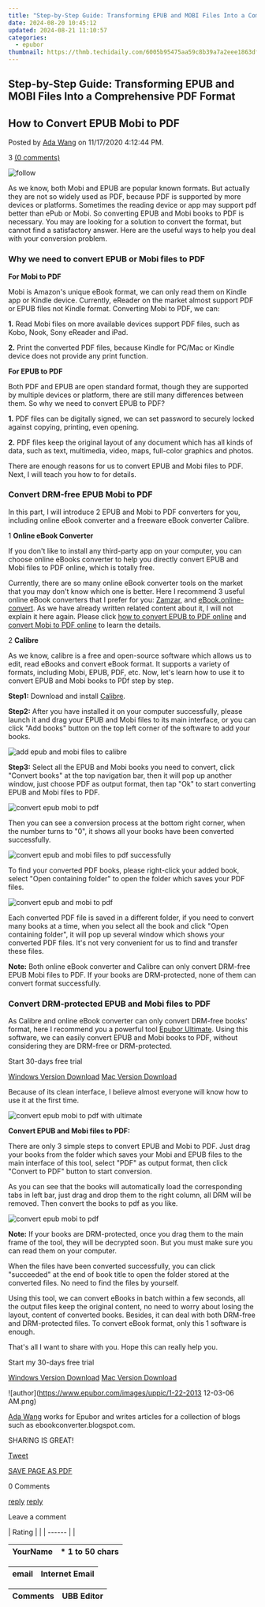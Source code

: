 ```yaml
---
title: "Step-by-Step Guide: Transforming EPUB and MOBI Files Into a Comprehensive PDF Format"
date: 2024-08-20 10:45:12
updated: 2024-08-21 11:10:57
categories:
  - epubor
thumbnail: https://thmb.techidaily.com/6005b95475aa59c8b39a7a2eee1863dfc772797dd0dfe7b149de977900ab8a06.jpg
---
```


## Step-by-Step Guide: Transforming EPUB and MOBI Files Into a Comprehensive PDF Format

## How to Convert EPUB Mobi to PDF 

Posted by [Ada Wang](https://plus.google.com/+AdaWang/posts) on 11/17/2020 4:12:44 PM.

3 [(0 comments)](http://www.epubor.com/#comment-area) 



![follow](http://www.epubor.com/images/follow.png)

As we know, both Mobi and EPUB are popular known formats. But actually they are not so widely used as PDF, because PDF is supported by more devices or platforms. Sometimes the reading device or app may support pdf better than ePub or Mobi. So converting EPUB and Mobi books to PDF is necessary. You may are looking for a solution to convert the format, but cannot find a satisfactory answer. Here are the useful ways to help you deal with your conversion problem. 

### Why we need to convert EPUB or Mobi files to PDF

**For Mobi to PDF**

Mobi is Amazon's unique eBook format, we can only read them on Kindle app or Kindle device. Currently, eReader on the market almost support PDF or EPUB files not Kindle format. Converting Mobi to PDF, we can:

**1\.** Read Mobi files on more available devices support PDF files, such as Kobo, Nook, Sony eReader and iPad.

**2\.** Print the converted PDF files, because Kindle for PC/Mac or Kindle device does not provide any print function.

**For EPUB to PDF**

Both PDF and EPUB are open standard format, though they are supported by multiple devices or platform, there are still many differences between them. So why we need to convert EPUB to PDF?

**1.** PDF files can be digitally signed, we can set password to securely locked against copying, printing, even opening.

**2\.** PDF files keep the original layout of any document which has all kinds of data, such as text, multimedia, video, maps, full-color graphics and photos.

There are enough reasons for us to convert EPUB and Mobi files to PDF. Next, I will teach you how to for details.

### Convert DRM-free EPUB Mobi to PDF

In this part, I will introduce 2 EPUB and Mobi to PDF converters for you, including online eBook converter and a freeware eBook converter Calibre.

1 **Online eBook Converter**

If you don't like to install any third-party app on your computer, you can choose online eBooks converter to help you directly convert EPUB and Mobi files to PDF online, which is totally free. 

Currently, there are so many online eBook converter tools on the market that you may don't know which one is better. Here I recommend 3 useful online eBook converters that I prefer for you: [Zamzar](http://www.zamzar.com/), and [eBook.online-convert](http://ebook.online-convert.com/). As we have already written related content about it, I will not explain it here again. Please click [how to convert EPUB to PDF online](https://tools.techidaily.com/epubor/products/) and [convert Mobi to PDF online](https://tools.techidaily.com/epubor/products/) to learn the details.

2 **Calibre**

As we know, calibre is a free and open-source software which allows us to edit, read eBooks and convert eBook format. It supports a variety of formats, including Mobi, EPUB, PDF, etc. Now, let's learn how to use it to convert EPUB and Mobi books to PDf step by step.

**Step1:** Download and install [Calibre](http://calibre-ebook.com/download).

**Step2:** After you have installed it on your computer successfully, please launch it and drag your EPUB and Mobi files to its main interface, or you can click "Add books" button on the top left corner of the software to add your books.

![add epub and mobi files to calibre](http://www.epubor.com/images/uppic/add-epub-and-mobi-books-to-calibre.png)

**Step3:** Select all the EPUB and Mobi books you need to convert, click "Convert books" at the top navigation bar, then it will pop up another window, just choose PDF as output format, then tap "Ok" to start converting EPUB and Mobi files to PDF.

![convert epub mobi to pdf](http://www.epubor.com/images/uppic/convert-epub-mobi-to-pdf.png)

Then you can see a conversion process at the bottom right corner, when the number turns to "0", it shows all your books have been converted successfully.

![convert epub and mobi files to pdf successfully](http://www.epubor.com/images/uppic/convert-epub-and-mobi-to-pdf-process.png)

To find your converted PDF books, please right-click your added book, select "Open containing folder" to open the folder which saves your PDF files.

![convert epub and mobi to pdf](http://www.epubor.com/images/uppic/find-converted-pdf-files.png)

Each converted PDF file is saved in a different folder, if you need to convert many books at a time, when you select all the book and click "Open containing folder", it will pop up several window which shows your converted PDF files. It's not very convenient for us to find and transfer these files.

**Note:** Both online eBook converter and Calibre can only convert DRM-free EPUB Mobi files to PDF. If your books are DRM-protected, none of them can convert format successfully.  

### Convert DRM-protected EPUB and Mobi files to PDF

As Calibre and online eBook converter can only convert DRM-free books' format, here I recommend you a powerful tool [Epubor Ultimate](https://tools.techidaily.com/epubor/ultimate/). Using this software, we can easily convert EPUB and Mobi books to PDF, without considering they are DRM-free or DRM-protected. 

Start 30-days free trial

[Windows Version Download](https://tools.techidaily.com/epubor/ultimate/) [Mac Version Download](https://tools.techidaily.com/epubor/ultimate/) 

Because of its clean interface, I believe almost everyone will know how to use it at the first time. 

![convert epub mobi to pdf with ultimate](http://www.epubor.com/images/uppic/ultimate-clean-interface.png)

**Convert EPUB and Mobi files to PDF:**

There are only 3 simple steps to convert EPUB and Mobi to PDF. Just drag your books from the folder which saves your Mobi and EPUB files to the main interface of this tool, select "PDF" as output format, then click "Convert to PDF" button to start conversion. 

As you can see that the books will automatically load the corresponding tabs in left bar, just drag and drop them to the right column, all DRM will be removed. Then convert the books to pdf as you like.

![convert epub mobi to pdf](http://www.epubor.com/images/uppic/convert-epub-and-mobi-to-pdf-with-ultimate.png)

**Note:** If your books are DRM-protected, once you drag them to the main frame of the tool, they will be decrypted soon. But you must make sure you can read them on your computer.

When the files have been converted successfully, you can click "succeeded" at the end of book title to open the folder stored at the converted files. No need to find the files by yourself.

Using this tool, we can convert eBooks in batch within a few seconds, all the output files keep the original content, no need to worry about losing the layout, content of converted books. Besides, it can deal with both DRM-free and DRM-protected files. To convert eBook format, only this 1 software is enough. 

That's all I want to share with you. Hope this can really help you.

Start my 30-days free trial 

[Windows Version Download](http://download.epubor.com/full-drm-removal.exe) [Mac Version Download](http://download.epubor.com/drmremoval.zip) 

![author](https://www.epubor.com/images/uppic/1-22-2013 12-03-06 AM.png)

[Ada Wang](https://plus.google.com/+AdaWang/posts) works for Epubor and writes articles for a collection of blogs such as ebookconverter.blogspot.com.

SHARING IS GREAT!

[Tweet](https://twitter.com/share) 

[SAVE PAGE AS PDF](https://tools.techidaily.com/epubor/products/) 



0 Comments

[reply](https://tools.techidaily.com/epubor/products/) [reply](https://tools.techidaily.com/epubor/products/) 

Leave a comment

| Rating |  |
| ------ |  |

| YourName | \*  1 to 50 chars |
| -------- | ----------------- |

| email | Internet Email |
| ----- | -------------- |

| Comments | UBB Editor |
| -------- | ---------- |

<ins class="adsbygoogle"
     style="display:block"
     data-ad-format="autorelaxed"
     data-ad-client="ca-pub-7571918770474297"
     data-ad-slot="1223367746"></ins>



<ins class="adsbygoogle"
     style="display:block"
     data-ad-client="ca-pub-7571918770474297"
     data-ad-slot="8358498916"
     data-ad-format="auto"
     data-full-width-responsive="true"></ins>
